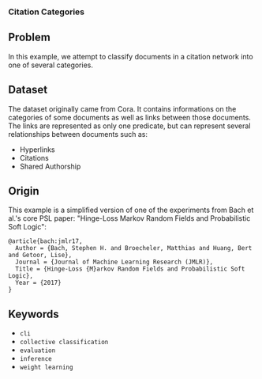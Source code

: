 ### Citation Categories

## Problem

In this example, we attempt to classify documents in a citation network into one of several categories.

## Dataset

The dataset originally came from Cora.
It contains informations on the categories of some documents as well as links between those documents.
The links are represented as only one predicate, but can represent several relationships between documents such as:
 - Hyperlinks
 - Citations
 - Shared Authorship

## Origin

This example is a simplified version of one of the experiments from Bach et al.'s core PSL paper:
"Hinge-Loss Markov Random Fields and Probabilistic Soft Logic":
```
@article{bach:jmlr17,
  Author = {Bach, Stephen H. and Broecheler, Matthias and Huang, Bert and Getoor, Lise},
  Journal = {Journal of Machine Learning Research (JMLR)},
  Title = {Hinge-Loss {M}arkov Random Fields and Probabilistic Soft Logic},
  Year = {2017}
}
```

## Keywords

 - `cli`
 - `collective classification`
 - `evaluation`
 - `inference`
 - `weight learning`
